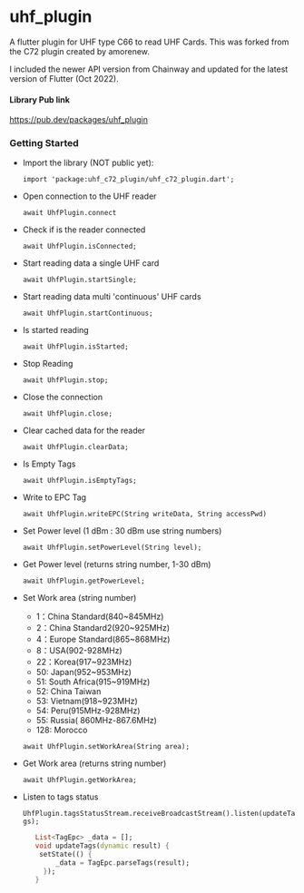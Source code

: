 # uhf_plugin

A flutter plugin for UHF type C66 to read UHF Cards. This was forked from the C72 plugin created by amorenew.

I included the newer API version from Chainway and updated for the latest version of Flutter (Oct 2022).

#### Library Pub link

https://pub.dev/packages/uhf_plugin

### Getting Started

- Import the library (NOT public yet):

  `import 'package:uhf_c72_plugin/uhf_c72_plugin.dart';`

- Open connection to the UHF reader

  `await UhfPlugin.connect`

- Check if is the reader connected

  `await UhfPlugin.isConnected;`

- Start reading data a single UHF card

  `await UhfPlugin.startSingle;`

- Start reading data multi 'continuous' UHF cards

  `await UhfPlugin.startContinuous;`

- Is started reading

  `await UhfPlugin.isStarted;`

- Stop Reading

  `await UhfPlugin.stop;`

- Close the connection

  `await UhfPlugin.close;`

- Clear cached data for the reader

  `await UhfPlugin.clearData;`

- Is Empty Tags

  `await UhfPlugin.isEmptyTags;`

- Write to EPC Tag

  `await UhfPlugin.writeEPC(String writeData, String accessPwd)`

- Set Power level (1 dBm : 30 dBm use string numbers)

  `await UhfPlugin.setPowerLevel(String level);`

- Get Power level (returns string number, 1-30 dBm)

  `await UhfPlugin.getPowerLevel;`

- Set Work area (string number)

  - 1：China Standard(840~845MHz)
  - 2：China Standard2(920~925MHz)
  - 4：Europe Standard(865~868MHz)
  - 8：USA(902-928MHz)
  - 22：Korea(917~923MHz)
  - 50: Japan(952~953MHz)
  - 51: South Africa(915~919MHz)
  - 52: China Taiwan
  - 53: Vietnam(918~923MHz)
  - 54: Peru(915MHz-928MHz)
  - 55: Russia( 860MHz-867.6MHz)
  - 128: Morocco

  `await UhfPlugin.setWorkArea(String area);`

- Get Work area (returns string number)

  `await UhfPlugin.getWorkArea;`

- Listen to tags status

  `UhfPlugin.tagsStatusStream.receiveBroadcastStream().listen(updateTags);`

  ```dart
     List<TagEpc> _data = [];
     void updateTags(dynamic result) {
      setState(() {
          _data = TagEpc.parseTags(result);
       });
     }
  ```
